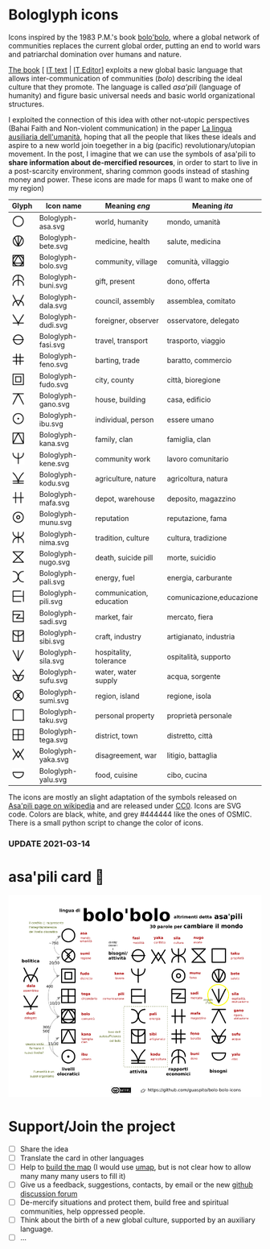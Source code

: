 Bologlyph icons
===============

Icons inspired by the 1983 P.M.'s book [bolo'bolo](https://www.anarcopedia.org/index.php/Bolo%27bolo), where a global network of communities replaces the current global order, putting an end to world wars and patriarchal domination over humans and nature.

[The book](http://libcom.org/library/pm-bolobolo) [ [IT text](https://www.3x1t.org/cloud/index.php/s/FXctNLje74MNw2W) | [IT Editor](http://www.anarca-bolo.ch/baronata/libri/bolo-bolo.html)] exploits a new global basic language that allows inter-communication of communities (*bolo*) describing the ideal culture that they promote. The language is called *asa'pili* (language of humanity) and figure basic universal needs and basic world organizational structures.

I exploited the connection of this idea with other not-utopic perspectives (Bahai Faith and Non-violent communication) in the paper [La lingua ausiliaria dell'umanità](./paper), hoping that all the people that likes these ideals and aspire to a new world join toegether in a big (pacific) revolutionary/utopian movement. In the post, I imagine that we can use the symbols of asa'pili to **share information about de-mercified resources**, in order to start to live in a post-scarcity environment, sharing common goods instead of stashing money and power. These icons are made for maps (I want to make one of my region) 


|  Glyph | Icon name         |  Meaning *eng*    |   Meaning *ita*   |
|---| ----------------- | ----------------- | ----------------- |
|<img src="./bologlyphs/Bologlyph-black8/Bologlyph-asa.svg" width="25">|Bologlyph-asa.svg  | world, humanity   | mondo, umanità    |
|<img src="./bologlyphs/Bologlyph-black8/Bologlyph-bete.svg" width="25">|Bologlyph-bete.svg | medicine, health  | salute, medicina  |
|<img src="./bologlyphs/Bologlyph-black8/Bologlyph-bolo.svg" width="25">|Bologlyph-bolo.svg | community, village|comunità, villaggio|
|<img src="./bologlyphs/Bologlyph-black8/Bologlyph-buni.svg" width="25">|Bologlyph-buni.svg | gift, present     | dono, offerta     |
|<img src="./bologlyphs/Bologlyph-black8/Bologlyph-dala.svg" width="25">|Bologlyph-dala.svg | council, assembly |assemblea, comitato|
|<img src="./bologlyphs/Bologlyph-black8/Bologlyph-dudi.svg" width="25">|Bologlyph-dudi.svg |foreigner, observer|osservatore, delegato|
|<img src="./bologlyphs/Bologlyph-black8/Bologlyph-fasi.svg" width="25">|Bologlyph-fasi.svg | travel, transport | trasporto, viaggio|
|<img src="./bologlyphs/Bologlyph-black8/Bologlyph-feno.svg" width="25">|Bologlyph-feno.svg | barting, trade    | baratto, commercio|
|<img src="./bologlyphs/Bologlyph-black8/Bologlyph-fudo.svg" width="25">|Bologlyph-fudo.svg | city, county      | città, bioregione |
|<img src="./bologlyphs/Bologlyph-black8/Bologlyph-gano.svg" width="25">|Bologlyph-gano.svg | house, building   | casa, edificio    |
|<img src="./bologlyphs/Bologlyph-black8/Bologlyph-ibu.svg" width="25">|Bologlyph-ibu.svg  | individual, person| essere umano      |
|<img src="./bologlyphs/Bologlyph-black8/Bologlyph-kana.svg" width="25">|Bologlyph-kana.svg | family, clan      | famiglia, clan    |
|<img src="./bologlyphs/Bologlyph-black8/Bologlyph-kene.svg" width="25">|Bologlyph-kene.svg | community work    | lavoro comunitario|
|<img src="./bologlyphs/Bologlyph-black8/Bologlyph-kodu.svg" width="25">|Bologlyph-kodu.svg |agriculture, nature|agricoltura, natura|
|<img src="./bologlyphs/Bologlyph-black8/Bologlyph-mafa.svg" width="25">|Bologlyph-mafa.svg | depot, warehouse  |deposito, magazzino| 
|<img src="./bologlyphs/Bologlyph-black8/Bologlyph-munu.svg" width="25">|Bologlyph-munu.svg | reputation        | reputazione, fama |
|<img src="./bologlyphs/Bologlyph-black8/Bologlyph-nima.svg" width="25">|Bologlyph-nima.svg | tradition, culture|cultura, tradizione|
|<img src="./bologlyphs/Bologlyph-black8/Bologlyph-nugo.svg" width="25">|Bologlyph-nugo.svg |death, suicide pill|morte, suicidio    |
|<img src="./bologlyphs/Bologlyph-black8/Bologlyph-pali.svg" width="25">|Bologlyph-pali.svg | energy, fuel      | energia, carburante|
|<img src="./bologlyphs/Bologlyph-black8/Bologlyph-pili.svg" width="25">|Bologlyph-pili.svg |communication, education|comunicazione,educazione|
|<img src="./bologlyphs/Bologlyph-black8/Bologlyph-sadi.svg" width="25">|Bologlyph-sadi.svg | market, fair      | mercato, fiera    |
|<img src="./bologlyphs/Bologlyph-black8/Bologlyph-sibi.svg" width="25">|Bologlyph-sibi.svg | craft, industry   | artigianato, industria|
|<img src="./bologlyphs/Bologlyph-black8/Bologlyph-sila.svg" width="25">|Bologlyph-sila.svg |hospitality, tolerance| ospitalità, supporto|
|<img src="./bologlyphs/Bologlyph-black8/Bologlyph-sufu.svg" width="25">|Bologlyph-sufu.svg |water, water supply| acqua, sorgente   |
|<img src="./bologlyphs/Bologlyph-black8/Bologlyph-sumi.svg" width="25">|Bologlyph-sumi.svg | region, island    | regione, isola    |
|<img src="./bologlyphs/Bologlyph-black8/Bologlyph-taku.svg" width="25">|Bologlyph-taku.svg | personal property |proprietà personale|
|<img src="./bologlyphs/Bologlyph-black8/Bologlyph-tega.svg" width="25">|Bologlyph-tega.svg | district, town    | distretto, città  |
|<img src="./bologlyphs/Bologlyph-black8/Bologlyph-yaka.svg" width="25">|Bologlyph-yaka.svg | disagreement, war | litigio, battaglia|
|<img src="./bologlyphs/Bologlyph-black8/Bologlyph-yalu.svg" width="25">|Bologlyph-yalu.svg | food, cuisine     | cibo, cucina      |


The icons are mostly an slight adaptation of the symbols released on [Asa'pili page on wikipedia](https://en.wikipedia.org/wiki/Asa'pili) and are released under [CC0](https://creativecommons.org/publicdomain/zero/1.0/deed.it). 
Icons are SVG code. Colors are black, white, and grey #444444 like the ones of OSMIC. There is a small python script to change the color of icons.

### UPDATE 2021-03-14

asa'pili card 	:star_struck:
===============


![Asa'pili schema it](./asa%20pili%20card/bolo%20schema%20IT.png)



Support/Join the project
===================

- [ ] Share the idea
- [ ] Translate the card in other languages
- [ ] Help to [build the map](http://u.osmfr.org/m/579954/) (I would use [umap](http://umap.openstreetmap.fr/it/user/guaspito/), but is not clear how to allow many many many users to fill it)
- [ ] Give us a feedback, suggestions, contacts, by email or the new [github discussion forum](https://github.com/guaspito/bolo-bolo-icons/discussions)
- [ ] De-mercify situations and protect them, build free and spiritual communities, help oppressed people. 
- [ ] Think about the birth of a new global culture, supported by an auxiliary language.
- [ ] ...
